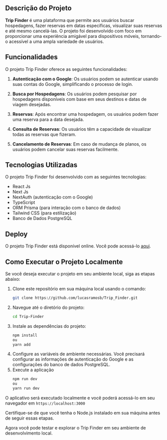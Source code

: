 ## Descrição do Projeto

**Trip Finder** é uma plataforma que permite aos usuários buscar hospedagens, fazer reservas em datas específicas, visualizar suas reservas e até mesmo cancelá-las. O projeto foi desenvolvido com foco em proporcionar uma experiência amigável para dispositivos móveis, tornando-o acessível a uma ampla variedade de usuários.

## Funcionalidades

O projeto Trip Finder oferece as seguintes funcionalidades:

1. **Autenticação com o Google**: Os usuários podem se autenticar usando suas contas do Google, simplificando o processo de login.

2. **Busca por Hospedagens**: Os usuários podem pesquisar por hospedagens disponíveis com base em seus destinos e datas de viagem desejadas.

3. **Reservas**: Após encontrar uma hospedagem, os usuários podem fazer uma reserva para a data desejada.

4. **Consulta de Reservas**: Os usuários têm a capacidade de visualizar todas as reservas que fizeram.

5. **Cancelamento de Reservas**: Em caso de mudança de planos, os usuários podem cancelar suas reservas facilmente.

## Tecnologias Utilizadas

O projeto Trip Finder foi desenvolvido com as seguintes tecnologias:

- React Js
- Next Js
- NextAuth (autenticação com o Google)
- TypeScript
- ORM Prisma (para interação com o banco de dados)
- Tailwind CSS (para estilização)
- Banco de Dados PostgreSQL

## Deploy

O projeto Trip Finder está disponível online. Você pode acessá-lo [aqui](https://trips-finder.vercel.app/).

## Como Executar o Projeto Localmente

Se você deseja executar o projeto em seu ambiente local, siga as etapas abaixo:

1. Clone este repositório em sua máquina local usando o comando:
   ```bash
   git clone https://github.com/lucasramosb/Trip_Finder.git
    ```
2. Navegue até o diretório do projeto:
   ```bash
   cd Trip-Finder
    ```
3. Instale as dependências do projeto:
   ```bash
   npm install
   ou
   yarn add
    ```
4. Configure as variáveis de ambiente necessárias. Você precisará configurar as informações de autenticação do Google e as configurações do banco de dados PostgreSQL.
5. Execute a aplicação
   ```bash
   npm run dev
   ou
   yarn run dev  
    ```

  O aplicativo será executado localmente e você poderá acessá-lo em seu navegador em `https://localhost:3000`
  
  Certifique-se de que você tenha o Node.js instalado em sua máquina antes de seguir essas etapas.
  
  Agora você pode testar e explorar o Trip Finder em seu ambiente de desenvolvimento local.



